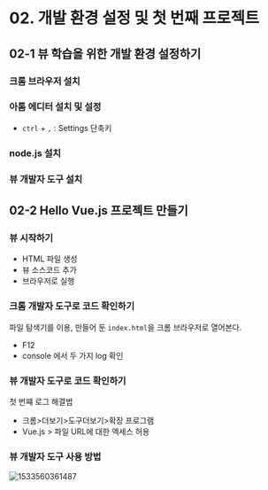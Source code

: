 # 02. 개발 환경 설정 및 첫 번째 프로젝트

## 02-1 뷰 학습을 위한 개발 환경 설정하기

### 크롬 브라우저 설치

### 아톰 에디터 설치 및 설정

- ```ctrl``` + ```,```  :  Settings 단축키

### node.js 설치

### 뷰 개발자 도구 설치



## 02-2 Hello Vue.js 프로젝트 만들기

### 뷰 시작하기 

- HTML 파일 생성
- 뷰 소스코드 추가
- 브라우저로 실행



### 크롬 개발자 도구로 코드 확인하기

파일 탐색기를 이용, 만들어 둔  ```index.html```을 크롬 브라우저로 열어본다. 



- F12
- console 에서 두 가지 log 확인



### 뷰 개발자 도구로 코드 확인하기

첫 번쨰 로그 해결법

- 크롬>더보기>도구더보기>확장 프로그램
- Vue.js > 파일 URL에 대한 엑세스 허용 



### 뷰 개발자 도구 사용 방법

![1533560361487](C:\Users\YOONHOI\Documents\vue.js\img\1533560361487.png)

